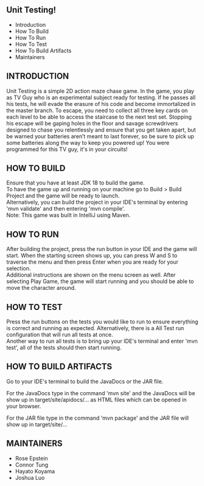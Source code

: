 Unit Testing!
---------------------

 * Introduction
 * How To Build
 * How To Run
 * How To Test
 * How To Build Artifacts
 * Maintainers


INTRODUCTION
------------

Unit Testing is a simple 2D action maze chase game. In the game, you play as TV Guy who is an experimental subject ready for testing. If he passes all his tests, he will evade the erasure of his code and become immortalized in the master branch. To escape, you need to collect all three key cards on each level to be able to access the staircase to the next test set. Stopping his escape will be gaping holes in the floor and savage screwdrivers designed to chase you relentlessly and ensure that you get taken apart, but be warned your batteries aren’t meant to last forever, so be sure to pick up some batteries along the way to keep you powered up! You were programmed for this TV guy, it's in your circuits! 


HOW TO BUILD
------------

Ensure that you have at least JDK 18 to build the game.<br>
To have the game up and running on your machine go to Build > Build Project and the game will be ready to launch.<br>
Alternatively, you can build the project in your IDE's terminal by entering 'mvn validate' and then entering 'mvn compile'.<br>
Note: This game was built in IntelliJ using Maven.


HOW TO RUN
------------

After building the project, press the run button in your IDE and the game will start. When the starting screen shows up, you can press W and S to traverse the menu and then press Enter when you are ready for your selection.<br>
Additional instructions are shown on the menu screen as well. After selecting Play Game, the game will start running and you should be able to move the character around.


HOW TO TEST
-------------

Press the run buttons on the tests you would like to run to ensure everything is correct and running as expected. Alternatively, there is a All Test run configuration that will run all tests at once.<br>
Another way to run all tests is to bring up your IDE's terminal and enter 'mvn test', all of the tests should then start running.


HOW TO BUILD ARTIFACTS
-------------

Go to your IDE's terminal to build the JavaDocs or the JAR file.

For the JavaDocs type in the command 'mvn site' and the JavaDocs will be show up in target/site/apidocs/... as HTML files which can be opened in your browser.<br>

For the JAR file type in the command 'mvn package' and the JAR file will show up in target/site/...


MAINTAINERS
-----------

 * Rose Epstein
 * Connor Tung
 * Hayato Koyama
 * Joshua Luo



